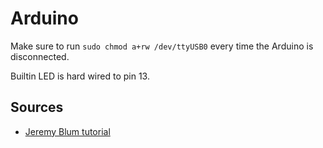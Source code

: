 # Arduino

Make sure to run `sudo chmod a+rw /dev/ttyUSB0` every time the Arduino is disconnected.

Builtin LED is hard wired to pin 13.

## Sources
* [Jeremy Blum tutorial](https://www.jeremyblum.com/2011/01/02/arduino-tutorial-series-it-begins/)
